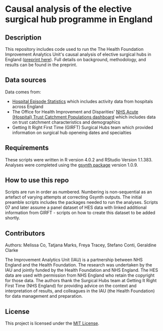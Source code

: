 # Causal analysis of the elective surgical hub programme in England

## Description

This repository includes code used to run the The Health Foundation Improvement Analytics Unit's causal analysis of elective surgical hubs in England ([preprint here](https://papers.ssrn.com/sol3/papers.cfm?abstract_id=4888136)). Full details on background, methodology, and results can be found in the preprint.

## Data sources

Data comes from:
- [Hospital Episode Statistics](https://digital.nhs.uk/data-and-information/data-tools-and-services/data-services/hospital-episode-statistics) which includes activity data from hospitals across England
- The Office for Health Improvement and Disparities' [NHS Acute (Hospital) Trust Catchment Populations dashboard](https://app.powerbi.com/view?r=eyJrIjoiODZmNGQ0YzItZDAwZi00MzFiLWE4NzAtMzVmNTUwMThmMTVlIiwidCI6ImVlNGUxNDk5LTRhMzUtNGIyZS1hZDQ3LTVmM2NmOWRlODY2NiIsImMiOjh9 ) which includes data on trust catchment characteristics and demographics
- Getting It Right First Time (GIRFT) Surgical Hubs team which provided information on surgical hub openeing dates and specialties

## Requirements

These scripts were written in R version 4.0.2 and RStudio Version 1.1.383. Analyses were completed using the [gsynth package](https://yiqingxu.org/packages/gsynth/) version 1.0.9. 

## How to use this repo

Scripts are run in order as numbered. Numbering is non-sequential as an artefact of varying attempts at correcting Gsynth outputs. The initial preamble scripts includes the packages needed to run the analyses. Scripts 07 and later assume a panel dataset of HES data with linked additional information from GIRFT - scripts on how to create this dataset to be added shortly. 

## Contributors

Authors: Melissa Co, Tatjana Marks, Freya Tracey, Stefano Conti, Geraldine Clarke

The Improvement Analytics Unit (IAU) is a partnership between NHS England and the Health Foundation. The research was undertaken by the IAU and jointly funded by the Health Foundation and NHS England. The HES data are used with permission from NHS England who retain the copyright for those data. The authors thank the Surgical Hubs team at Getting It Right First Time (NHS England) for providing advice on the context and interpretation of results, and colleagues in the IAU (the Health Foundation) for data management and preparation.

## License

This project is licensed under the [MIT License](https://opensource.org/license/mit/).
